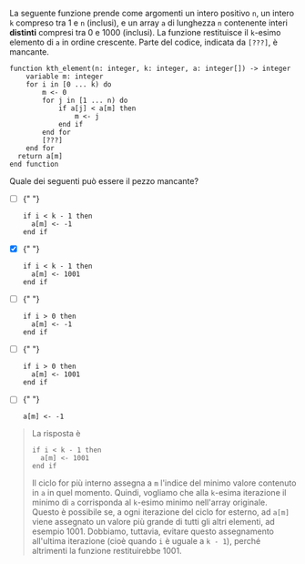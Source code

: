 La seguente funzione prende come argomenti un intero positivo `n`, un intero `k` compreso tra $1$ e `n` (inclusi), e un array `a` di lunghezza `n` contenente interi **distinti** compresi tra $0$ e $1000$ (inclusi). La funzione restituisce il `k`-esimo elemento di `a` in ordine crescente. Parte del codice, indicata da `[???]`, è mancante.

```srs
function kth_element(n: integer, k: integer, a: integer[]) -> integer
	variable m: integer
	for i in [0 ... k) do
		m <- 0
		for j in [1 ... n) do
			if a[j] < a[m] then
				m <- j
			end if
		end for
		[???]
	end for
  return a[m]
end function
```

Quale dei seguenti può essere il pezzo mancante?

- [ ] {" "}
  ```srs
  if i < k - 1 then
    a[m] <- -1
  end if
  ```
- [x] {" "}
  ```srs
  if i < k - 1 then
    a[m] <- 1001
  end if
  ```
- [ ] {" "}
  ```srs
  if i > 0 then
    a[m] <- -1
  end if
  ```
- [ ] {" "}
  ```srs
  if i > 0 then
    a[m] <- 1001
  end if
  ```
- [ ] {" "}
  ```srs
  a[m] <- -1
  ```

> La risposta è
>
> ```srs
> if i < k - 1 then
>   a[m] <- 1001
> end if
> ```
>
> Il ciclo for più interno assegna a `m` l'indice del minimo valore contenuto in `a` in quel momento. Quindi, vogliamo che alla `k`-esima iterazione il minimo di `a` corrisponda al `k`-esimo minimo nell'array originale. Questo è possibile se, a ogni iterazione del ciclo for esterno, ad `a[m]` viene assegnato un valore più grande di tutti gli altri elementi, ad esempio $1001$. Dobbiamo, tuttavia, evitare questo assegnamento all'ultima iterazione (cioè quando `i` è uguale a `k - 1`), perché altrimenti la funzione restituirebbe $1001$.
